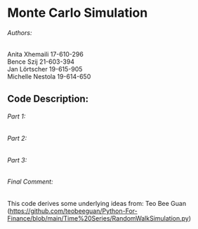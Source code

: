 # Monte Carlo Simulation

###### Authors:
Anita Xhemaili 17-610-296 <br/>
Bence Szij 21-603-394 <br/>
Jan Lörtscher 19-615-905 <br/>
Michelle Nestola 19-614-650 <br/>

## Code Description:

###### Part 1:

###### Part 2:

###### Part 3:














###### Final Comment:
This code derives some underlying ideas from: Teo Bee Guan <br/>
(https://github.com/teobeeguan/Python-For-Finance/blob/main/Time%20Series/RandomWalkSimulation.py) 
